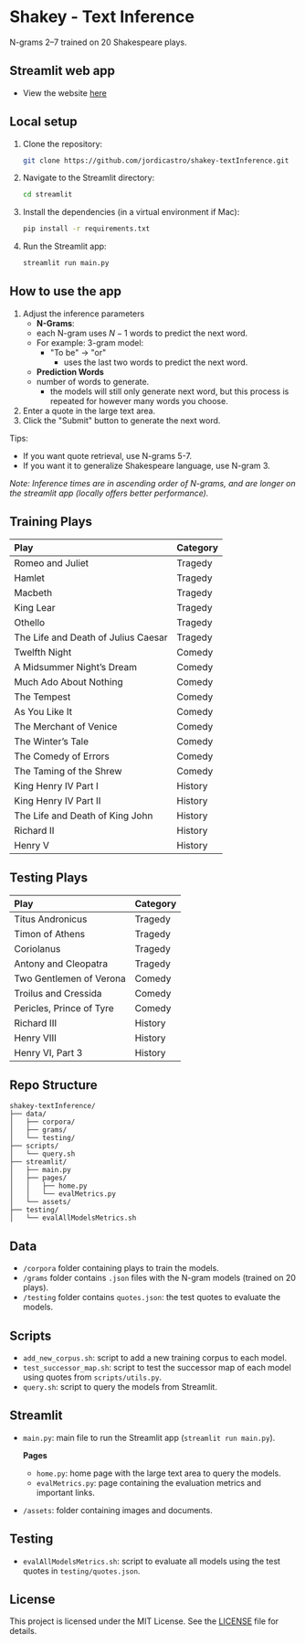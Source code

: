 # Shakey - Text Inference

N-grams 2–7 trained on 20 Shakespeare plays.

## Streamlit web app
- View the website [here](https://shakey.streamlit.app/)

## Local setup

1. Clone the repository:
   ```bash
   git clone https://github.com/jordicastro/shakey-textInference.git
   ```
2. Navigate to the Streamlit directory:
   ```bash
   cd streamlit
   ```
3. Install the dependencies (in a virtual environment if Mac):
   ```bash
   pip install -r requirements.txt
   ```
4. Run the Streamlit app:
   ```bash
   streamlit run main.py
   ```

## How to use the app
1. Adjust the inference parameters
    - **N-Grams**:
    - each N-gram uses $N-1$ words to predict the next word.
    - For example: 3-gram model:
      - "To be" -> "or"
        - uses the last two words to predict the next word.
    - **Prediction Words**
    - number of words to generate.
      - the models will still only generate next word, but this process is repeated for however many words you choose. 
2. Enter a quote in the large text area.
3. Click the "Submit" button to generate the next word.

Tips:
- If you want quote retrieval, use N-grams 5-7.
- If you want it to generalize Shakespeare language, use N-gram 3.

*Note: Inference times are in ascending order of N-grams, and are longer on the streamlit app (locally offers better performance).*


## Training Plays

| Play | Category |
| :--- | :------- |
| Romeo and Juliet | Tragedy |
| Hamlet | Tragedy |
| Macbeth | Tragedy |
| King Lear | Tragedy |
| Othello | Tragedy |
| The Life and Death of Julius Caesar | Tragedy |
| Twelfth Night | Comedy |
| A Midsummer Night’s Dream | Comedy |
| Much Ado About Nothing | Comedy |
| The Tempest | Comedy |
| As You Like It | Comedy |
| The Merchant of Venice | Comedy |
| The Winter’s Tale | Comedy |
| The Comedy of Errors | Comedy |
| The Taming of the Shrew | Comedy |
| King Henry IV Part I | History |
| King Henry IV Part II | History |
| The Life and Death of King John | History |
| Richard II | History |
| Henry V | History |

## Testing Plays

| Play | Category |
| :--- | :------- |
| Titus Andronicus | Tragedy |
| Timon of Athens | Tragedy |
| Coriolanus | Tragedy |
| Antony and Cleopatra | Tragedy |
| Two Gentlemen of Verona | Comedy |
| Troilus and Cressida | Comedy |
| Pericles, Prince of Tyre | Comedy |
| Richard III | History |
| Henry VIII | History |
| Henry VI, Part 3 | History |

## Repo Structure

```
shakey-textInference/
├── data/
│   ├── corpora/
│   ├── grams/
│   └── testing/
├── scripts/
│   └── query.sh
├── streamlit/
│   ├── main.py
│   ├── pages/
│   │   ├── home.py
│   │   └── evalMetrics.py
│   └── assets/
├── testing/
│   └── evalAllModelsMetrics.sh
```

## Data
- `/corpora` folder containing plays to train the models.
- `/grams` folder contains `.json` files with the N-gram models (trained on 20 plays).
- `/testing` folder contains `quotes.json`: the test quotes to evaluate the models.

## Scripts
- `add_new_corpus.sh`: script to add a new training corpus to each model.
- `test_successor_map.sh`: script to test the successor map of each model using quotes from `scripts/utils.py`.
- `query.sh`: script to query the models from Streamlit.

## Streamlit
- `main.py`: main file to run the Streamlit app (`streamlit run main.py`).

  **Pages**
  - `home.py`: home page with the large text area to query the models.
  - `evalMetrics.py`: page containing the evaluation metrics and important links.
- `/assets`: folder containing images and documents.

## Testing
- `evalAllModelsMetrics.sh`: script to evaluate all models using the test quotes in `testing/quotes.json`.

## License
This project is licensed under the MIT License. See the [LICENSE](LICENSE) file for details.
